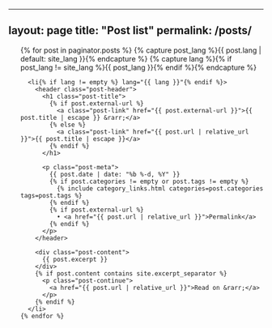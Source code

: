  ---
layout: page
title: "Post list"
permalink: /posts/
---
 <ul class="post-list">
    {% for post in paginator.posts %}
      {% capture post_lang %}{{ post.lang | default: site_lang }}{% endcapture %}
      {% capture lang %}{% if post_lang != site_lang %}{{ post_lang }}{% endif %}{% endcapture %}

      <li{% if lang != empty %} lang="{{ lang }}"{% endif %}>
        <header class="post-header">
          <h1 class="post-title">
            {% if post.external-url %}
              <a class="post-link" href="{{ post.external-url }}">{{ post.title | escape }} &rarr;</a>
            {% else %}
              <a class="post-link" href="{{ post.url | relative_url }}">{{ post.title | escape }}</a>
            {% endif %}
          </h1>

          <p class="post-meta">
            {{ post.date | date: "%b %-d, %Y" }}
            {% if post.categories != empty or post.tags != empty %}
              {% include category_links.html categories=post.categories tags=post.tags %}
            {% endif %}
            {% if post.external-url %}
              • <a href="{{ post.url | relative_url }}">Permalink</a>
            {% endif %}
          </p>
        </header>

        <div class="post-content">
          {{ post.excerpt }}
        </div>
        {% if post.content contains site.excerpt_separator %}
          <p class="post-continue">
            <a href="{{ post.url | relative_url }}">Read on &rarr;</a>
          </p>
        {% endif %}
      </li>
    {% endfor %}
  </ul>